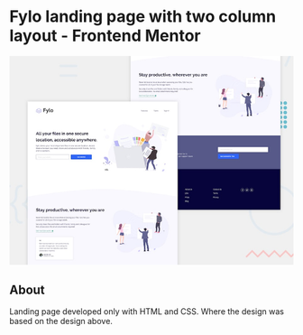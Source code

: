 # Fylo landing page with two column layout - Frontend Mentor

![Design preview for the Fylo landing page with two column layout challenge](./images/desktop-preview.jpg)

## About

Landing page developed only with HTML and CSS. Where the design was based on the design above.